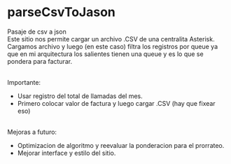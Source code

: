 # parseCsvToJason
Pasaje de csv a json 
</br>
Este sitio nos permite cargar un archivo .CSV de una centralita Asterisk.
</br>
Cargamos archivo y luego (en este caso) filtra los registros por queue ya que en mi arquitectura los salientes tienen una queue y es lo que se pondera para facturar.

</br>
Importante: 
</br>
<ul>
  <li> Usar registro del total de llamadas del mes.</li>
<li> Primero colocar valor de factura y luego cargar .CSV (hay que fixear eso)</li>
</ul>
  </br>
Mejoras a futuro:
</br>
<ul>
<li>Optimizacion de algoritmo y reevaluar la ponderacion para el prorrateo.</li>
<li>Mejorar interface y estilo del sitio.</li>
</ul>
